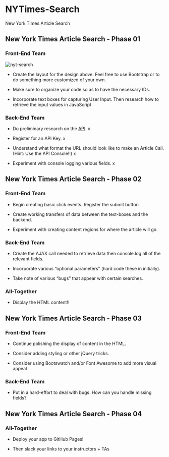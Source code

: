 # NYTimes-Search
New York Times Article Search

## New York Times Article Search - Phase 01

### Front-End Team
![nyt-search](Images/nyt.png)

* Create the layout for the design above. Feel free to use Bootstrap or to do something more customized of your own.

* Make sure to organize your code so as to have the necessary IDs.

* Incorporate text boxes for capturing User Input. Then research how to retrieve the input values in JavaScript

### Back-End Team

* Do preliminary research on the [API](http://developer.nytimes.com/article_search_v2.json). x

* Register for an API Key. x

* Understand what format the URL should look like to make an Article Call. (Hint: Use the API Console!!) x

* Experiment with console logging various fields. x

## New York Times Article Search - Phase 02

### Front-End Team

* Begin creating basic click events. Register the submit button

* Create working transfers of data between the text-boxes and the backend.

* Experiment with creating content regions for where the article will go.

### Back-End Team

* Create the AJAX call needed to retrieve data then console.log all of the relevant fields.

* Incorporate various “optional parameters” (hard code these in initially).

* Take note of various “bugs” that appear with certain searches.

### All-Together

* Display the HTML content!!

## New York Times Article Search - Phase 03

### Front-End Team

* Continue polishing the display of content in the HTML.

* Consider adding styling or other jQuery tricks.

* Consider using Bootswatch and/or Font Awesome to add more visual appeal

### Back-End Team

* Put in a hard-effort to deal with bugs. How can you handle missing fields?

## New York Times Article Search - Phase 04

### All-Together

* Deploy your app to GitHub Pages!

* Then slack your links to your instructors + TAs
